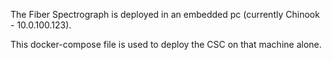 
The Fiber Spectrograph is deployed in an embedded pc
(currently Chinook - 10.0.100.123).

This docker-compose file is used to deploy the CSC on that machine alone.
